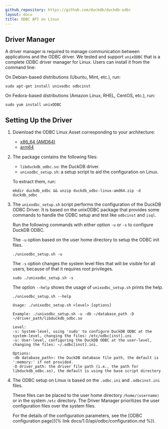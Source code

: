 ```yaml
---
github_repository: https://github.com/duckdb/duckdb-odbc
layout: docu
title: ODBC API on Linux
---
```


## Driver Manager

A driver manager is required to manage communication between applications and the ODBC driver.
We tested and support `unixODBC` that is a complete ODBC driver manager for Linux.
Users can install it from the command line:

On Debian-based distributions (Ubuntu, Mint, etc.), run:

```batch
sudo apt-get install unixodbc odbcinst
```

On Fedora-based distributions (Amazon Linux, RHEL, CentOS, etc.), run:

```batch
sudo yum install unixODBC
```

## Setting Up the Driver

1. Download the ODBC Linux Asset corresponding to your architecture:

   <!-- markdownlint-disable MD034 -->

   * [x86_64 (AMD64)](https://github.com/duckdb/duckdb/releases/download/v1.0.0/duckdb_odbc-linux-amd64.zip)
   * [arm64](https://github.com/duckdb/duckdb/releases/download/v1.0.0/duckdb_odbc-linux-aarch64.zip)

   <!-- markdownlint-enable MD034 -->

2. The package contains the following files:

   * `libduckdb_odbc.so`: the DuckDB driver.
   * `unixodbc_setup.sh`: a setup script to aid the configuration on Linux.

   To extract them, run:

   ```batch
   mkdir duckdb_odbc && unzip duckdb_odbc-linux-amd64.zip -d duckdb_odbc
   ```

3. The `unixodbc_setup.sh` script performs the configuration of the DuckDB ODBC Driver. It is based on the unixODBC package that provides some commands to handle the ODBC setup and test like `odbcinst` and `isql`.

   Run the following commands with either option `-u` or `-s` to configure DuckDB ODBC.

   The `-u` option based on the user home directory to setup the ODBC init files.

   ```batch
   ./unixodbc_setup.sh -u
   ```

   The `-s` option changes the system level files that will be visible for all users, because of that it requires root privileges.

   ```batch
   sudo ./unixodbc_setup.sh -s
   ```

   The option `--help` shows the usage of `unixodbc_setup.sh` prints the help.

   ```batch
   ./unixodbc_setup.sh --help
   ```

   ```text
   Usage: ./unixodbc_setup.sh <level> [options]

   Example: ./unixodbc_setup.sh -u -db ~/database_path -D ~/driver_path/libduckdb_odbc.so

   Level:
   -s: System-level, using 'sudo' to configure DuckDB ODBC at the system-level, changing the files: /etc/odbc[inst].ini
   -u: User-level, configuring the DuckDB ODBC at the user-level, changing the files: ~/.odbc[inst].ini.

   Options:
   -db database_path>: the DuckDB database file path, the default is ':memory:' if not provided.
   -D driver_path: the driver file path (i.e., the path for libduckdb_odbc.so), the default is using the base script directory
   ```

4. The ODBC setup on Linux is based on the `.odbc.ini` and `.odbcinst.ini` files.

   These files can be placed to the user home directory `/home/⟨username⟩` or in the system `/etc` directory.
   The Driver Manager prioritizes the user configuration files over the system files.

   For the details of the configuration parameters, see the [ODBC configuration page]({% link docs/1.0/api/odbc/configuration.md %}).